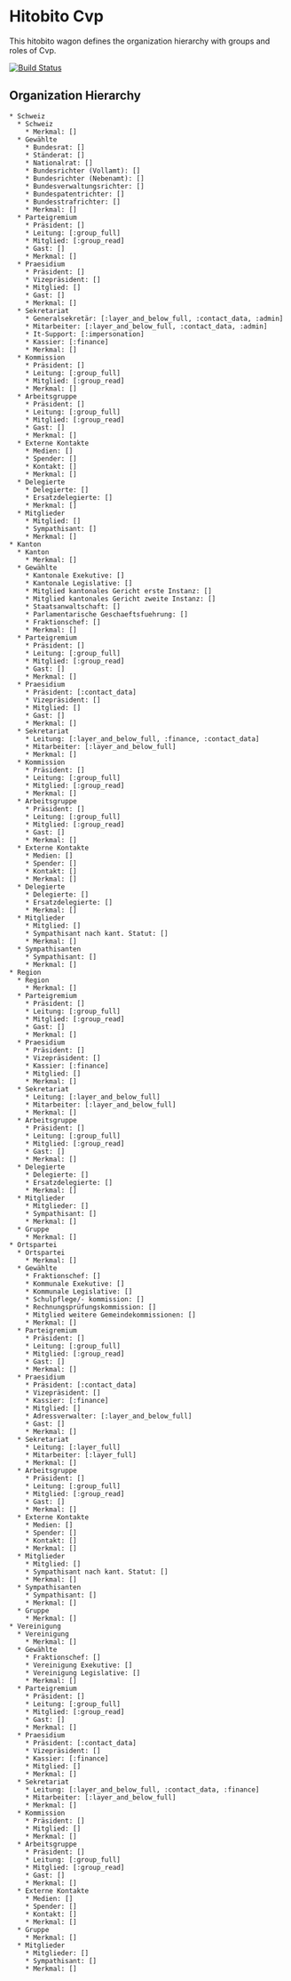 # Hitobito Cvp

This hitobito wagon defines the organization hierarchy with groups and roles
of Cvp.

[![Build
Status](https://travis-ci.org/hitobito/hitobito_cvp.svg)](https://travis-ci.org/hitobito/hitobito_cvp)


## Organization Hierarchy

    * Schweiz
      * Schweiz
        * Merkmal: []
      * Gewählte
        * Bundesrat: []
        * Ständerat: []
        * Nationalrat: []
        * Bundesrichter (Vollamt): []
        * Bundesrichter (Nebenamt): []
        * Bundesverwaltungsrichter: []
        * Bundespatentrichter: []
        * Bundesstrafrichter: []
        * Merkmal: []
      * Parteigremium
        * Präsident: []
        * Leitung: [:group_full]
        * Mitglied: [:group_read]
        * Gast: []
        * Merkmal: []
      * Praesidium
        * Präsident: []
        * Vizepräsident: []
        * Mitglied: []
        * Gast: []
        * Merkmal: []
      * Sekretariat
        * Generalsekretär: [:layer_and_below_full, :contact_data, :admin]
        * Mitarbeiter: [:layer_and_below_full, :contact_data, :admin]
        * It-Support: [:impersonation]
        * Kassier: [:finance]
        * Merkmal: []
      * Kommission
        * Präsident: []
        * Leitung: [:group_full]
        * Mitglied: [:group_read]
        * Merkmal: []
      * Arbeitsgruppe
        * Präsident: []
        * Leitung: [:group_full]
        * Mitglied: [:group_read]
        * Gast: []
        * Merkmal: []
      * Externe Kontakte
        * Medien: []
        * Spender: []
        * Kontakt: []
        * Merkmal: []
      * Delegierte
        * Delegierte: []
        * Ersatzdelegierte: []
        * Merkmal: []
      * Mitglieder
        * Mitglied: []
        * Sympathisant: []
        * Merkmal: []
    * Kanton
      * Kanton
        * Merkmal: []
      * Gewählte
        * Kantonale Exekutive: []
        * Kantonale Legislative: []
        * Mitglied kantonales Gericht erste Instanz: []
        * Mitglied kantonales Gericht zweite Instanz: []
        * Staatsanwaltschaft: []
        * Parlamentarische Geschaeftsfuehrung: []
        * Fraktionschef: []
        * Merkmal: []
      * Parteigremium
        * Präsident: []
        * Leitung: [:group_full]
        * Mitglied: [:group_read]
        * Gast: []
        * Merkmal: []
      * Praesidium
        * Präsident: [:contact_data]
        * Vizepräsident: []
        * Mitglied: []
        * Gast: []
        * Merkmal: []
      * Sekretariat
        * Leitung: [:layer_and_below_full, :finance, :contact_data]
        * Mitarbeiter: [:layer_and_below_full]
        * Merkmal: []
      * Kommission
        * Präsident: []
        * Leitung: [:group_full]
        * Mitglied: [:group_read]
        * Merkmal: []
      * Arbeitsgruppe
        * Präsident: []
        * Leitung: [:group_full]
        * Mitglied: [:group_read]
        * Gast: []
        * Merkmal: []
      * Externe Kontakte
        * Medien: []
        * Spender: []
        * Kontakt: []
        * Merkmal: []
      * Delegierte
        * Delegierte: []
        * Ersatzdelegierte: []
        * Merkmal: []
      * Mitglieder
        * Mitglied: []
        * Sympathisant nach kant. Statut: []
        * Merkmal: []
      * Sympathisanten
        * Sympathisant: []
        * Merkmal: []
    * Region
      * Region
        * Merkmal: []
      * Parteigremium
        * Präsident: []
        * Leitung: [:group_full]
        * Mitglied: [:group_read]
        * Gast: []
        * Merkmal: []
      * Praesidium
        * Präsident: []
        * Vizepräsident: []
        * Kassier: [:finance]
        * Mitglied: []
        * Merkmal: []
      * Sekretariat
        * Leitung: [:layer_and_below_full]
        * Mitarbeiter: [:layer_and_below_full]
        * Merkmal: []
      * Arbeitsgruppe
        * Präsident: []
        * Leitung: [:group_full]
        * Mitglied: [:group_read]
        * Gast: []
        * Merkmal: []
      * Delegierte
        * Delegierte: []
        * Ersatzdelegierte: []
        * Merkmal: []
      * Mitglieder
        * Mitglieder: []
        * Sympathisant: []
        * Merkmal: []
      * Gruppe
        * Merkmal: []
    * Ortspartei
      * Ortspartei
        * Merkmal: []
      * Gewählte
        * Fraktionschef: []
        * Kommunale Exekutive: []
        * Kommunale Legislative: []
        * Schulpflege/- kommission: []
        * Rechnungsprüfungskommission: []
        * Mitglied weitere Gemeindekommissionen: []
        * Merkmal: []
      * Parteigremium
        * Präsident: []
        * Leitung: [:group_full]
        * Mitglied: [:group_read]
        * Gast: []
        * Merkmal: []
      * Praesidium
        * Präsident: [:contact_data]
        * Vizepräsident: []
        * Kassier: [:finance]
        * Mitglied: []
        * Adressverwalter: [:layer_and_below_full]
        * Gast: []
        * Merkmal: []
      * Sekretariat
        * Leitung: [:layer_full]
        * Mitarbeiter: [:layer_full]
        * Merkmal: []
      * Arbeitsgruppe
        * Präsident: []
        * Leitung: [:group_full]
        * Mitglied: [:group_read]
        * Gast: []
        * Merkmal: []
      * Externe Kontakte
        * Medien: []
        * Spender: []
        * Kontakt: []
        * Merkmal: []
      * Mitglieder
        * Mitglied: []
        * Sympathisant nach kant. Statut: []
        * Merkmal: []
      * Sympathisanten
        * Sympathisant: []
        * Merkmal: []
      * Gruppe
        * Merkmal: []
    * Vereinigung
      * Vereinigung
        * Merkmal: []
      * Gewählte
        * Fraktionschef: []
        * Vereinigung Exekutive: []
        * Vereinigung Legislative: []
        * Merkmal: []
      * Parteigremium
        * Präsident: []
        * Leitung: [:group_full]
        * Mitglied: [:group_read]
        * Gast: []
        * Merkmal: []
      * Praesidium
        * Präsident: [:contact_data]
        * Vizepräsident: []
        * Kassier: [:finance]
        * Mitglied: []
        * Merkmal: []
      * Sekretariat
        * Leitung: [:layer_and_below_full, :contact_data, :finance]
        * Mitarbeiter: [:layer_and_below_full]
        * Merkmal: []
      * Kommission
        * Präsident: []
        * Mitglied: []
        * Merkmal: []
      * Arbeitsgruppe
        * Präsident: []
        * Leitung: [:group_full]
        * Mitglied: [:group_read]
        * Gast: []
        * Merkmal: []
      * Externe Kontakte
        * Medien: []
        * Spender: []
        * Kontakt: []
        * Merkmal: []
      * Gruppe
        * Merkmal: []
      * Mitglieder
        * Mitglieder: []
        * Sympathisant: []
        * Merkmal: []
